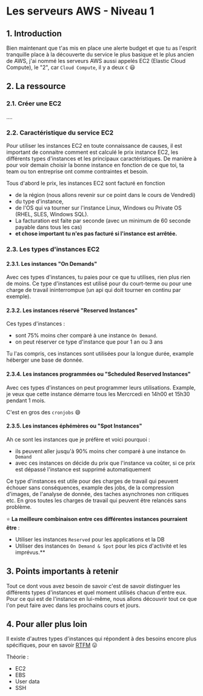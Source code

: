 # Les serveurs AWS - Niveau 1

## 1. Introduction

Bien maintenant que t'as mis en place une alerte budget et que 
tu as l'esprit tranquille place à la découverte du service le plus basique et le plus ancien de AWS, j'ai nommé les serveurs AWS
aussi appelés EC2 (Elastic Cloud Compute), le "2", car `Cloud Compute`, il y a deux `C` :smiley:

## 2. La ressource
### 2.1. Créer une EC2

....

### 2.2. Caractéristique du service EC2
Pour utiliser les instances EC2 en toute connaissance de causes, il est important 
de connaitre comment est calculé le prix instance EC2, les différents types d'instances 
et les principaux caractéristiques. De manière à pour voir demain choisir la bonne instance en fonction de ce que toi, ta team ou ton entreprise ont comme contraintes et besoin.

Tous d'abord le prix, les instances EC2 sont facturé en fonction 
- de la région (nous allons revenir sur ce point dans le cours de Vendredi)
- du type d'instance,
- de l'OS qui va tourner sur l'instance Linux, Windows ou Private OS (RHEL, SLES, Windows SQL).
- La facturation est faite par seconde (avec un minimum de 60 seconde payable dans tous les cas)
- **et chose important tu n'es pas facturé si l'instance est arrêtée.**

### 2.3. Les types d'instances EC2
#### 2.3.1. Les instances "On Demands"
Avec ces types d'instances, tu paies pour ce que tu utilises, rien plus rien de moins.
Ce type d'instances est utilisé pour du court-terme ou pour une charge de travail ininterrompue (un api qui doit tourner en continu par exemple).


#### 2.3.2. Les instances réservé "Reserved Instances"
Ces types d'instances :
- sont 75% moins cher comparé à une instance `On Demand`. <emoji>
- on peut réserver ce type d'instance que pour 1 an ou 3 ans

Tu l'as compris, ces instances sont utilisées pour la longue durée, example héberger une base de donnée.


#### 2.3.4. Les instances programmées ou "Scheduled Reserved Instances"
Avec ces types d'instances on peut programmer leurs utilisations.
Example, je veux que cette instance démarre tous les Mercrcedi en 14h00 et 15h30 pendant 1 mois.

C'est en gros des `cronjobs` :smile:


#### 2.3.5. Les instances éphémères ou "Spot Instances"
Ah ce sont les instances que je préfère et voici pourquoi :

- ils peuvent aller jusqu'à 90% moins cher comparé à une instance `On Demand`
- avec ces instances on décide du prix que l'instance va coûter, si ce prix est dépassé l'instance est supprimé automatiquement

Ce type d'instances est utile pour des charges de travail qui peuvent échouer sans conséquences, example des jobs, de la compression d'images, de l'analyse de donnée, des taches asynchrones non critiques etc.
En gros toutes les charges de travail qui peuvent être relancés sans problème.


:star: **La meilleure combinaison entre ces différentes instances pourraient être** :
- Utiliser les instances `Reserved` pour les applications et la DB
- Utiliser des instances `On Demand & Spot` pour les pics d'activité et les imprévus.**

## 3. Points importants à retenir

Tout ce dont vous avez besoin de savoir c'est de savoir distinguer les différents types d'instances et quel moment utilisés chacun d'entre eux.
Pour ce qui est de l'instance en lui-même, nous allons découvrir tout ce que l'on peut faire avec dans les prochains cours et jours.

## 4. Pour aller plus loin
Il existe d'autres types d'instances qui répondent à des besoins encore plus spécifiques, pour en savoir [RTFM](https://docs.aws.amazon.com/AWSEC2/latest/UserGuide/instance-purchasing-options.html) 😛


Théorie :
- EC2
- EBS
- User data
- SSH
